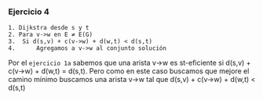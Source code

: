 ### Ejercicio 4

```
1. Dijkstra desde s y t
2. Para v->w en E ≠ E(G)
3.  Si d(s,v) + c(v->w) + d(w,t) < d(s,t)
4.      Agregamos a v->w al conjunto solución
```

Por el `ejercicio 1a` sabemos que una arista v->w es st-eficiente si d(s,v) + c(v->w) + d(w,t) = d(s,t). Pero como en este caso buscamos que mejore el camino mínimo buscamos una arista v->w tal que d(s,v) + c(v->w) + d(w,t) < d(s,t)